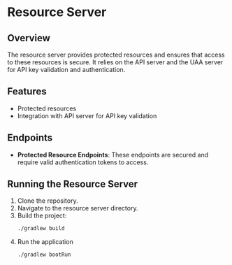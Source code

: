 # Resource Server

## Overview

The resource server provides protected resources and ensures that access to these resources is secure. It relies on the API server and the UAA server for API key validation and authentication.

## Features

- Protected resources
- Integration with API server for API key validation

## Endpoints

- **Protected Resource Endpoints**: These endpoints are secured and require valid authentication tokens to access.

## Running the Resource Server

1. Clone the repository.
2. Navigate to the resource server directory.
3. Build the project:
   ```bash
   ./gradlew build
4. Run the application
   ```bash
   ./gradlew bootRun
